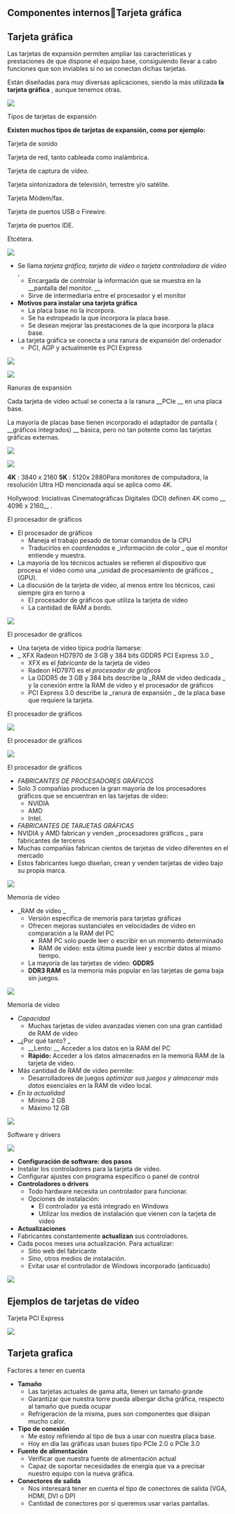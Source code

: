 ## Componentes internosTarjeta gráfica

## Tarjeta gráfica

Las tarjetas de expansión permiten ampliar las características y prestaciones de que dispone el equipo base\, consiguiendo llevar a cabo funciones que son inviables si no se conectan dichas tarjetas\.

Están diseñadas para muy diversas aplicaciones\, siendo la más utilizada  __la tarjeta gráfica__ \, aunque tenemos otras\.

![](img/35%20Tarjeta%20grafica0.jpg)

Tipos de tarjetas de expansión

__Existen muchos tipos de tarjetas de expansión\, como por ejemplo:__

Tarjeta de sonido

Tarjeta de red\, tanto cableada como inalámbrica\.

Tarjeta de captura de vídeo\.

Tarjeta sintonizadora de televisión\, terrestre y/o satélite\.

Tarjeta Módem/fax\.

Tarjeta de puertos USB o Firewire\.

Tarjeta de puertos IDE\.

Etcétera\.

![](img/35%20Tarjeta%20grafica1.jpg)

* Se llama  _tarjeta gráfica\, tarjeta de vídeo o tarjeta controladora de vídeo_ \,
  * Encargada de controlar la información que se muestra en la  __pantalla del monitor\. __
  * Sirve de intermediaria entre el procesador y el monitor
* __Motivos para instalar una tarjeta gráfica__
  * La placa base no la incorpora\.
  * Se ha estropeado la que incorpora la placa base\.
  * Se desean mejorar las prestaciones de la que incorpora la placa base\.
* La tarjeta gráfica se conecta a una ranura de expansión del ordenador
  * PCI\, AGP y actualmente es PCI Express

![](img/35%20Tarjeta%20grafica2.jpg)

![](img/35%20Tarjeta%20grafica3.jpg)

Ranuras de expansión

Cada tarjeta de video actual se conecta a la ranura  __PCIe __ en una placa base\.

La mayoría de placas base tienen incorporado el adaptador de pantalla \( __gráficos integrados\) __ básica\, pero no tan potente como las tarjetas gráficas externas\.

![](img/35%20Tarjeta%20grafica4.png)

![](img/35%20Tarjeta%20grafica5.jpg)

__4K__ : 3840 x 2160  __5K__ : 5120x 2880Para monitores de computadora\, la resolución Ultra HD mencionada aquí se aplica como 4K\.

Hollywood: Iniciativas Cinematográficas Digitales \(DCI\) definen 4K como __ 4096 x 2160__ \.

El procesador de gráficos

* El procesador de gráficos
  * Maneja el trabajo pesado de tomar comandos de la CPU
  * Traducirlos en  _coordenadas_  e  _información de color _ que el monitor entiende y muestra\.
* La mayoría de los técnicos actuales se refieren al dispositivo que procesa el video como una  _unidad de procesamiento de gráficos _ \(GPU\)\.
* La discusión de la tarjeta de video\, al menos entre los técnicos\, casi siempre gira en torno a
  * El procesador de gráficos que utiliza la tarjeta de video
  * La cantidad de RAM a bordo\.

![](img/35%20Tarjeta%20grafica6.jpg)

El procesador de gráficos

* Una tarjeta de video típica podría llamarse:
* _ XFX Radeon HD7970 de 3 GB y 384 bits GDDR5 PCI Express 3\.0 _
  * XFX es el  _fabricante_  de la tarjeta de video
  * Radeon HD7970 es el  _procesador de gráficos_
  * La GDDR5 de 3 GB y 384 bits describe la  _RAM de video dedicada _ y la conexión entre la RAM de video y el procesador de gráficos
  * PCI Express 3\.0 describe la  _ranura de expansión _ de la placa base que requiere la tarjeta\.

El procesador de gráficos

![](img/35%20Tarjeta%20grafica7.png)

El procesador de gráficos

![](img/35%20Tarjeta%20grafica8.png)

El procesador de gráficos

* _FABRICANTES DE PROCESADORES GRÁFICOS_
* Solo 3 compañías producen la gran mayoría de los procesadores gráficos que se encuentran en las tarjetas de video:
  * NVIDIA
  * AMD
  * Intel\.
* _FABRICANTES DE TARJETAS GRÁFICAS_
* NVIDIA y AMD fabrican y venden  _procesadores gráficos _ para fabricantes de terceros
* Muchas compañías fabrican cientos de tarjetas de video diferentes en el mercado
* Estos fabricantes luego diseñan\, crean y venden tarjetas de video bajo su propia marca\.

![](img/35%20Tarjeta%20grafica9.png)

Memoria de video

* _RAM de video _
  * Versión específica de memoria para tarjetas gráficas
  * Ofrecen mejoras sustanciales en velocidades de video en comparación a la RAM del PC
    * RAM PC solo puede leer o escribir en un momento determinado
    * RAM de video: esta última puede leer y escribir datos al mismo tiempo\.
  * La mayoría de las tarjetas de video:  __GDDR5__
  * __DDR3 RAM__  es la memoria más popular en las tarjetas de gama baja sin juegos\.

![](img/35%20Tarjeta%20grafica10.png)

Memoria de video

* _Capacidad_
  * Muchas tarjetas de video avanzadas vienen con una gran cantidad de RAM de video
* _¿Por qué tanto? _
  * __Lento: __ Acceder a los datos en la RAM del PC
  * __Rápido:__  Acceder a los datos almacenados en la memoria RAM de la tarjeta de video\.
* Más cantidad de RAM de video permite:
  * Desarrolladores de juegos  _optimizar sus juegos y almacenar más datos_  esenciales en la RAM de video local\.
* _En la actualidad_
  * Mínimo 2 GB
  * Máximo 12 GB

![](img/35%20Tarjeta%20grafica11.png)

Software y drivers

![](img/35%20Tarjeta%20grafica12.jpg)

* __Configuración de software: dos pasos__
* Instalar los controladores para la tarjeta de video\.
* Configurar ajustes con programa específico o panel de control
* __Controladores o drivers__
  * Todo hardware necesita un controlador para funcionar\.
  * Opciones de instalación:
    * El controlador ya está integrado en Windows
    * Utilizar los medios de instalación que vienen con la tarjeta de video
* __Actualizaciones__
* Fabricantes constantemente  __actualizan__  sus controladores\.
* Cada pocos meses una actualización\. Para actualizar:
  * Sitio web del fabricante
  * Sino\, otros medios de instalación\.
  * Evitar usar el controlador de Windows incorporado \(anticuado\)

![](img/35%20Tarjeta%20grafica13.png)

## Ejemplos de tarjetas de vídeo

Tarjeta PCI Express

![](img/35%20Tarjeta%20grafica14.png)

## Tarjeta grafica

Factores a tener en cuenta

* __Tamaño__
  * Las tarjetas actuales de gama alta\, tienen un tamaño grande
  * Garantizar que nuestra torre pueda albergar dicha gráfica\, respecto al tamaño que pueda ocupar
  * Refrigeración de la misma\, pues son componentes que disipan mucho calor\.
* __Tipo de conexión__
  * Me estoy refiriendo al tipo de bus a usar con nuestra placa base\.
  * Hoy en día las gráficas usan buses tipo PCIe 2\.0 o PCIe 3\.0
* __Fuente de alimentación__
  * Verificar que nuestra fuente de alimentación actual
  * Capaz de soportar necesidades de energía que va a precisar nuestro equipo con la nueva gráfica\.
* __Conectores de salida__
  * Nos interesará tener en cuenta el tipo de conectores de salida \(VGA\, HDMI\, DVI o DP\)
  * Cantidad de conectores por si queremos usar varias pantallas\.

